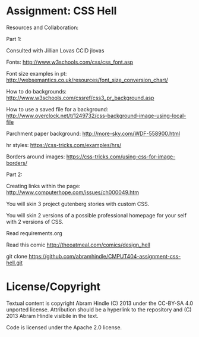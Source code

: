 Assignment: CSS Hell
====================

Resources and Collaboration:

Part 1:

Consulted with Jillian Lovas CCID jlovas 

Fonts:
http://www.w3schools.com/css/css_font.asp

Font size examples in pt:
http://websemantics.co.uk/resources/font_size_conversion_chart/

How to do backgrounds:
http://www.w3schools.com/cssref/css3_pr_background.asp

How to use a saved file for a background:
http://www.overclock.net/t/1249732/css-background-image-using-local-file

Parchment paper background:
http://more-sky.com/WDF-558900.html

hr styles:
https://css-tricks.com/examples/hrs/

Borders around images:
https://css-tricks.com/using-css-for-image-borders/

Part 2:

Creating links within the page:
http://www.computerhope.com/issues/ch000049.htm

You will skin 3 project gutenberg stories with custom CSS.

You will skin 2 versions of a possible professional homepage for your
self with 2 versions of CSS.

Read requirements.org

Read this comic http://theoatmeal.com/comics/design_hell

git clone https://github.com/abramhindle/CMPUT404-assignment-css-hell.git


License/Copyright
=================

Textual content is copyright Abram Hindle (C) 2013 under the CC-BY-SA
4.0 unported license. Attribution should be a hyperlink to the
repository and (C) 2013 Abram Hindle visibile in the text.

Code is licensed under the Apache 2.0 license.


